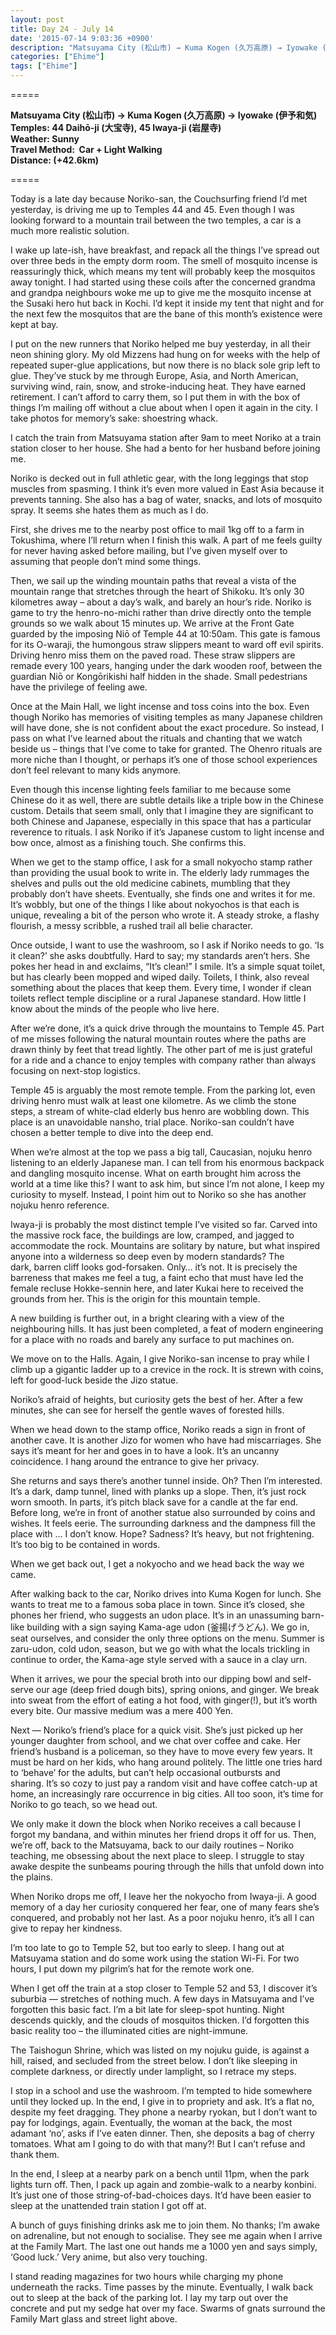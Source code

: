 ```yaml
---
layout: post
title: Day 24 - July 14
date: '2015-07-14 9:03:36 +0900'
description: "Matsuyama City (松山市) → Kuma Kogen (久万高原) → Iyowake (伊予和気) / Temples: 44 Daihō-ji (大宝寺), 45 Iwaya-ji (岩屋寺)"
categories: ["Ehime"]
tags: ["Ehime"]
---
```

=====

**Matsuyama City (松山市) → Kuma Kogen (久万高原) → Iyowake (伊予和気)**   
**Temples: 44 Daihō-ji (大宝寺), 45 Iwaya-ji (岩屋寺)**  
**Weather: Sunny**  
**Travel Method:  Car + Light Walking**  
**Distance: (+42.6km)**

=====

Today is a late day because Noriko-san, the Couchsurfing friend I’d met yesterday, is driving me up to Temples 44 and 45. Even though I was looking forward to a mountain trail between the two temples, a car is a much more realistic solution.

I wake up late-ish, have breakfast, and repack all the things I’ve spread out over three beds in the empty dorm room. The smell of mosquito incense is reassuringly thick, which means my tent will probably keep the mosquitos away tonight. I had started using these coils after the concerned grandma and grandpa neighbours woke me up to give me the mosquito incense at the Susaki hero hut back in Kochi. I’d kept it inside my tent that night and for the next few the mosquitos that are the bane of this month’s existence were kept at bay.

I put on the new runners that Noriko helped me buy yesterday, in all their neon shining glory. My old Mizzens had hung on for weeks with the help of repeated super-glue applications, but now there is no black sole grip left to glue. They’ve stuck by me through Europe, Asia, and North American, surviving wind, rain, snow, and stroke-inducing heat. They have earned retirement. I can’t afford to carry them, so I put them in with the box of things I’m mailing off without a clue about when I open it again in the city. I take photos for memory’s sake: shoestring whack.

I catch the train from Matsuyama station after 9am to meet Noriko at a train station closer to her house. She had a bento for her husband before joining me.

Noriko is decked out in full athletic gear, with the long leggings that stop muscles from spasming. I think it’s even more valued in East Asia because it prevents tanning. She also has a bag of water, snacks, and lots of mosquito spray. It seems she hates them as much as I do.

First, she drives me to the nearby post office to mail 1kg off to a farm in Tokushima, where I’ll return when I finish this walk. A part of me feels guilty for never having asked before mailing, but I’ve given myself over to assuming that people don’t mind some things.

Then, we sail up the winding mountain paths that reveal a vista of the mountain range that stretches through the heart of Shikoku. It’s only 30 kilometres away – about a day’s walk, and barely an hour’s ride. Noriko is game to try the henro-no-michi rather than drive directly onto the temple grounds so we walk about 15 minutes up. We arrive at the Front Gate guarded by the imposing Niō of Temple 44 at 10:50am. This gate is famous for its O-waraji, the humongous straw slippers meant to ward off evil spirits. Driving henro miss them on the paved road. These straw slippers are remade every 100 years, hanging under the dark wooden roof, between the guardian Niō or Kongōrikishi half hidden in the shade. Small pedestrians have the privilege of feeling awe.

Once at the Main Hall, we light incense and toss coins into the box. Even though Noriko has memories of visiting temples as many Japanese children will have done, she is not confident about the exact procedure. So instead, I pass on what I’ve learned about the rituals and chanting that we watch beside us – things that I’ve come to take for granted. The Ohenro rituals are more niche than I thought, or perhaps it’s one of those school experiences don’t feel relevant to many kids anymore. 

Even though this incense lighting feels familiar to me because some Chinese do it as well, there are subtle details like a triple bow in the Chinese custom. Details that seem small, only that I imagine they are significant to both Chinese and Japanese, especially in this space that has a particular reverence to rituals. I ask Noriko if it’s Japanese custom to light incense and bow once, almost as a finishing touch. She confirms this.

When we get to the stamp office, I ask for a small nokyocho stamp rather than providing the usual book to write in. The elderly lady rummages the shelves and pulls out the old medicine cabinets, mumbling that they probably don’t have sheets. Eventually, she finds one and writes it for me. It’s wobbly, but one of the things I like about nokyochos is that each is unique, revealing a bit of the person who wrote it. A steady stroke, a flashy flourish, a messy scribble, a rushed trail all belie character.

Once outside, I want to use the washroom, so I ask if Noriko needs to go. ‘Is it clean?’ she asks doubtfully. Hard to say; my standards aren’t hers. She pokes her head in and exclaims, “It’s clean!” I smile. It’s a simple squat toilet, but has clearly been mopped and wiped daily. Toilets, I think, also reveal something about the places that keep them. Every time, I wonder if clean toilets reflect temple discipline or a rural Japanese standard. How little I know about the minds of the people who live here.

After we’re done, it’s a quick drive through the mountains to Temple 45. Part of me misses following the natural mountain routes where the paths are drawn thinly by feet that tread lightly. The other part of me is just grateful for a ride and a chance to enjoy temples with company rather than always focusing on next-stop logistics.

Temple 45 is arguably the most remote temple. From the parking lot, even driving henro must walk at least one kilometre. As we climb the stone steps, a stream of white-clad elderly bus henro are wobbling down. This place is an unavoidable nansho, trial place. Noriko-san couldn’t have chosen a better temple to dive into the deep end.

When we’re almost at the top we pass a big tall, Caucasian, nojuku henro listening to an elderly Japanese man. I can tell from his enormous backpack and dangling mosquito incense. What on earth brought him across the world at a time like this? I want to ask him, but since I’m not alone, I keep my curiosity to myself. Instead, I point him out to Noriko so she has another nojuku henro reference. 

Iwaya-ji is probably the most distinct temple I’ve visited so far. Carved into the massive rock face, the buildings are low, cramped, and jagged to accommodate the rock. Mountains are solitary by nature, but what inspired anyone into a wilderness so deep even by modern standards? The dark, barren cliff looks god-forsaken. Only… it’s not. It is precisely the barreness that makes me feel a tug, a faint echo that must have led the female recluse Hokke-sennin here, and later Kukai here to received the grounds from her. This is the origin for this mountain temple. 

A new building is further out, in a bright clearing with a view of the neighbouring hills. It has just been completed, a feat of modern engineering for a place with no roads and barely any surface to put machines on.

We move on to the Halls. Again, I give Noriko-san incense to pray while I climb up a gigantic ladder up to a crevice in the rock. It is strewn with coins, left for good-luck beside the Jizo statue.

Noriko’s afraid of heights, but curiosity gets the best of her. After a few minutes, she can see for herself the gentle waves of forested hills.

When we head down to the stamp office, Noriko reads a sign in front of another cave. It is another Jizo for women who have had miscarriages. She says it’s meant for her and goes in to have a look. It’s an uncanny coincidence. I hang around the entrance to give her privacy. 

She returns and says there’s another tunnel inside. Oh? Then I’m interested. It’s a dark, damp tunnel, lined with planks up a slope. Then, it’s just rock worn smooth. In parts, it’s pitch black save for a candle at the far end. Before long, we’re in front of another statue also surrounded by coins and wishes. It feels eerie. The surrounding darkness and the dampness fill the place with … I don’t know. Hope? Sadness? It’s heavy, but not frightening. It’s too big to be contained in words.

When we get back out, I get a nokyocho and we head back the way we came.

After walking back to the car, Noriko drives into Kuma Kogen for lunch. She wants to treat me to a famous soba place in town. Since it’s closed, she phones her friend, who suggests an udon place. It’s in an unassuming barn-like building with a sign saying Kama-age udon (釜揚げうどん). We go in, seat ourselves, and consider the only three options on the menu. Summer is zaru-udon, cold udon, season, but we go with what the locals trickling in continue to order, the Kama-age style served with a sauce in a clay urn.

When it arrives, we pour the special broth into our dipping bowl and self-serve our age (deep fried dough bits), spring onions, and ginger. We break into sweat from the effort of eating a hot food, with ginger(!), but it’s worth every bite. Our massive medium was a mere 400 Yen.

Next — Noriko’s friend’s place for a quick visit. She’s just picked up her younger daughter from school, and we chat over coffee and cake. Her friend’s husband is a policeman, so they have to move every few years. It must be hard on her kids, who hang around politely. The little one tries hard to ‘behave’ for the adults, but can’t help occasional outbursts and sharing. It’s so cozy to just pay a random visit and have coffee catch-up at home, an increasingly rare occurrence in big cities. All too soon, it’s time for Noriko to go teach, so we head out. 

We only make it down the block when Noriko receives a call because I forgot my bandana, and within minutes her friend drops it off for us. Then, we’re off, back to the Matsuyama, back to our daily routines – Noriko teaching, me obsessing about the next place to sleep. I struggle to stay awake despite the sunbeams pouring through the hills that unfold down into the plains.

When Noriko drops me off, I leave her the nokyocho from Iwaya-ji. A good memory of a day her curiosity conquered her fear, one of many fears she’s conquered, and probably not her last. As a poor nojuku henro, it’s all I can give to repay her kindness.

I’m too late to go to Temple 52, but too early to sleep. I hang out at Matsuyama station and do some work using the station Wi-Fi. For two hours, I put down my pilgrim’s hat for the remote work one.

When I get off the train at a stop closer to Temple 52 and 53, I discover it’s suburbia — stretches of nothing much. A few days in Matsuyama and I’ve forgotten this basic fact. I’m a bit late for sleep-spot hunting. Night descends quickly, and the clouds of mosquitos thicken. I’d forgotten this basic reality too – the illuminated cities are night-immune.

The Taishogun Shrine, which was listed on my nojuku guide, is against a hill, raised, and secluded from the street below. I don’t like sleeping in complete darkness, or directly under lamplight, so I retrace my steps.

I stop in a school and use the washroom. I’m tempted to hide somewhere until they locked up. In the end, I give in to propriety and ask. It’s a flat no, despite my feet dragging. They phone a nearby ryokan, but I don’t want to pay for lodgings, again. Eventually, the woman at the back, the most adamant ‘no’, asks if I’ve eaten dinner. Then, she deposits a bag of cherry tomatoes. What am I going to do with that many?! But I can’t refuse and thank them. 

In the end, I sleep at a nearby park on a bench until 11pm, when the park lights turn off. Then, I pack up again and zombie-walk to a nearby konbini. It’s just one of those string-of-bad-choices days. It’d have been easier to sleep at the unattended train station I got off at.

A bunch of guys finishing drinks ask me to join them. No thanks; I’m awake on adrenaline, but not enough to socialise. They see me again when I arrive at the Family Mart. The last one out hands me a 1000 yen and says simply, ‘Good luck.’ Very anime, but also very touching.

I stand reading magazines for two hours while charging my phone underneath the racks. Time passes by the minute. Eventually, I walk back out to sleep at the back of the parking lot. I lay my tarp out over the concrete and put my sedge hat over my face. Swarms of gnats surround the Family Mart glass and street light above. 